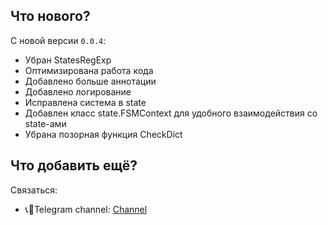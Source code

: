 ## Что нового?

С новой версии `0.0.4`:

- Убран StatesRegExp
- Оптимизирована работа кода
- Добавлено больше аннотации
- Добавлено логирование
- Исправлена система в state
- Добавлен класс state.FSMContext для удобного взаимодействия со state-ами
- Убрана позорная функция CheckDict

## Что добавить ещё?

Связаться:

- 📞💌Telegram channel: [Channel](https://t.me/oprosmenya)
